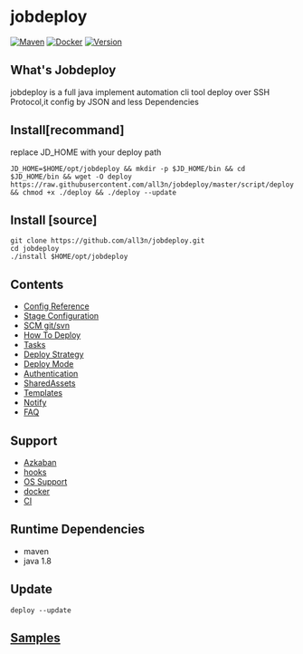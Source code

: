 # jobdeploy

[![Maven](https://github.com/all3n/jobdeploy/actions/workflows/maven.yml/badge.svg)](https://github.com/all3n/jobdeploy/actions/workflows/maven.yml)
[![Docker](https://github.com/all3n/jobdeploy/actions/workflows/docker-image.yml/badge.svg)](https://hub.docker.com/r/jobdeploy/jobdeploy/tags)
[![Version](https://img.shields.io/github/v/release/all3n/jobdeploy?style=social)](https://github.com/all3n/jobdeploy/releases)

## What's Jobdeploy
jobdeploy is a full java implement automation cli tool deploy over SSH Protocol,it config by JSON and less Dependencies

## Install[recommand]
replace JD_HOME with your deploy path

```
JD_HOME=$HOME/opt/jobdeploy && mkdir -p $JD_HOME/bin && cd $JD_HOME/bin && wget -O deploy https://raw.githubusercontent.com/all3n/jobdeploy/master/script/deploy && chmod +x ./deploy && ./deploy --update
```
## Install [source]

```
git clone https://github.com/all3n/jobdeploy.git
cd jobdeploy
./install $HOME/opt/jobdeploy
```


## Contents
* [Config Reference](docs/config-reference.md)
* [Stage Configuration](docs/stages.md)
* [SCM git/svn](docs/samples.md)
* [How To Deploy](docs/how-to-deploy.md)
* [Tasks](docs/tasks.md)
* [Deploy Strategy](docs/strategy.md)
* [Deploy Mode](docs/deploy-mode.md)
* [Authentication](docs/authentication.md)
* [SharedAssets](docs/SharedAssets.md)
* [Templates](docs/templates.md)
* [Notify](docs/notify.md)
* [FAQ](docs/faq.md)

## Support
* [Azkaban](docs/azkaban.md)
* [hooks](docs/hooks.md)
* [OS Support](docs/os.md)
* [docker](docs/docker.md)
* [CI](docs/ci.md)


## Runtime Dependencies
* maven
* java  1.8

## Update
```
deploy --update
```
## [Samples](https://github.com/all3n/jobdeploy/tree/master/samples)
